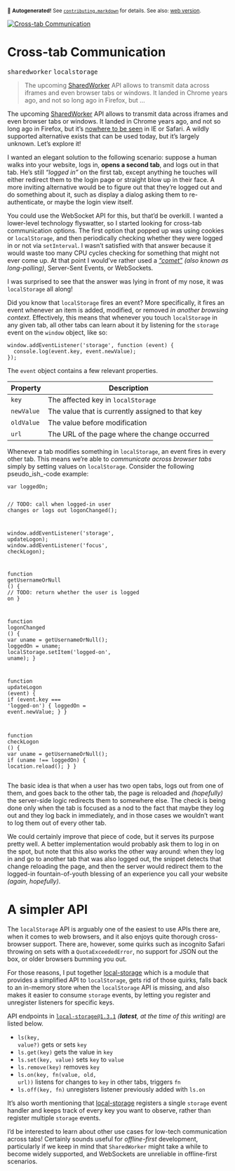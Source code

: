 <sub>&#x1F6A8; <strong>Autogenerated!</strong> See <a href="https://github.com/ponyfoo/articles/tree/noindex/contributing.markdown"><code>contributing.markdown</code></a> for details. See also: <a href="https://ponyfoo.com/articles/cross-tab-communication">web version</a>.</sub>

<a href="https://ponyfoo.com/articles/cross-tab-communication"><div><img src="https://i.imgur.com/nnElKtk.jpg" alt="Cross-tab Communication"></div></a>

<h1>Cross-tab Communication</h1>

<p><kbd>sharedworker</kbd> <kbd>localstorage</kbd></p>

<blockquote><p>The upcoming <a href="https://developer.mozilla.org/en-US/docs/Web/API/SharedWorker" target="_blank">SharedWorker</a> API allows to transmit data across iframes and even browser tabs or windows. It landed in Chrome years ago, and not so long ago in Firefox, but &#x2026;</p></blockquote>

<div><p>The upcoming <a href="https://developer.mozilla.org/en-US/docs/Web/API/SharedWorker" target="_blank" rel="noopener noreferrer">SharedWorker</a> API allows to transmit data across iframes and even browser tabs or windows. It landed in Chrome years ago, and not so long ago in Firefox, but it&#x2019;s <a href="http://caniuse.com/#feat=sharedworkers" target="_blank" rel="noopener noreferrer">nowhere to be seen</a> in IE or Safari. A wildly supported alternative exists that can be used today, but it&#x2019;s largely unknown. Let&#x2019;s explore it!</p></div>

<blockquote></blockquote>

<div><p>I wanted an elegant solution to the following scenario: suppose a human walks into your website, logs in, <strong>opens a second tab</strong>, and logs out in that tab. He&#x2019;s still <em>&#x201C;logged in&#x201D;</em> on the first tab, except anything he touches will either redirect them to the login page or straight blow up in their face. A more inviting alternative would be to figure out that they&#x2019;re logged out and do something about it, such as display a dialog asking them to re-authenticate, or maybe the login view itself.</p> <p>You could use the WebSocket API for this, but that&#x2019;d be overkill. I wanted a lower-level technology flyswatter, so I started looking for cross-tab communication options. The first option that popped up was using cookies or <code class="md-code md-code-inline">localStorage</code>, and then periodically checking whether they were logged in or not via <code class="md-code md-code-inline">setInterval</code>. I wasn&#x2019;t satisfied with that answer because it would waste too many CPU cycles checking for something that might not ever come up. At that point I would&#x2019;ve rather used a <em><a href="http://stackoverflow.com/a/12855533/389745" target="_blank" rel="noopener noreferrer">&#x201C;comet&#x201D;</a> (also known as long-polling)</em>, Server-Sent Events, or WebSockets.</p> <p>I was surprised to see that the answer was lying in front of my nose, it was <code class="md-code md-code-inline">localStorage</code> all along!</p></div>

<div><p>Did you know that <code class="md-code md-code-inline">localStorage</code> fires an event? More specifically, it fires an event whenever an item is added, modified, or removed <em>in another browsing context</em>. Effectively, this means that whenever you touch <code class="md-code md-code-inline">localStorage</code> in any given tab, all other tabs can learn about it by listening for the <code class="md-code md-code-inline">storage</code> event on the <code class="md-code md-code-inline">window</code> object, like so:</p> <pre class="md-code-block"><code class="md-code md-lang-javascript"><span class="md-code-built_in">window</span>.addEventListener(<span class="md-code-string">&apos;storage&apos;</span>, <span class="md-code-function"><span class="md-code-keyword">function</span> <span class="md-code-params">(event)</span> </span>{
  <span class="md-code-built_in">console</span>.log(event.key, event.newValue);
});
</code></pre> <p>The <code class="md-code md-code-inline">event</code> object contains a few relevant properties.</p> <table> <thead> <tr> <th>Property</th> <th>Description</th> </tr> </thead> <tbody> <tr> <td><code class="md-code md-code-inline">key</code></td> <td>The affected key in <code class="md-code md-code-inline">localStorage</code></td> </tr> <tr> <td><code class="md-code md-code-inline">newValue</code></td> <td>The value that is currently assigned to that key</td> </tr> <tr> <td><code class="md-code md-code-inline">oldValue</code></td> <td>The value before modification</td> </tr> <tr> <td><code class="md-code md-code-inline">url</code></td> <td>The URL of the page where the change occurred</td> </tr> </tbody> </table> <p>Whenever a tab modifies something in <code class="md-code md-code-inline">localStorage</code>, an event fires in every other tab. This means we&#x2019;re able to <em>communicate across browser tabs</em> simply by setting values on <code class="md-code md-code-inline">localStorage</code>. Consider the following pseudo_ish_-code example:</p> <pre class="md-code-block"><code class="md-code md-lang-javascript"><span class="md-code-keyword">var</span> loggedOn;

<span class="md-code-comment">// TODO: call when logged-in user changes or logs out</span>
logonChanged();

<span class="md-code-built_in">window</span>.addEventListener(<span class="md-code-string">&apos;storage&apos;</span>, updateLogon);
<span class="md-code-built_in">window</span>.addEventListener(<span class="md-code-string">&apos;focus&apos;</span>, checkLogon);

<span class="md-code-function"><span class="md-code-keyword">function</span> <span class="md-code-title">getUsernameOrNull</span> <span class="md-code-params">()</span> </span>{
  <span class="md-code-comment">// TODO: return whether the user is logged on</span>
}

<span class="md-code-function"><span class="md-code-keyword">function</span> <span class="md-code-title">logonChanged</span> <span class="md-code-params">()</span> </span>{
  <span class="md-code-keyword">var</span> uname = getUsernameOrNull();
  loggedOn = uname;
  localStorage.setItem(<span class="md-code-string">&apos;logged-on&apos;</span>, uname);
}

<span class="md-code-function"><span class="md-code-keyword">function</span> <span class="md-code-title">updateLogon</span> <span class="md-code-params">(event)</span> </span>{
  <span class="md-code-keyword">if</span> (event.key === <span class="md-code-string">&apos;logged-on&apos;</span>) {
    loggedOn = event.newValue;
  }
}

<span class="md-code-function"><span class="md-code-keyword">function</span> <span class="md-code-title">checkLogon</span> <span class="md-code-params">()</span> </span>{
  <span class="md-code-keyword">var</span> uname = getUsernameOrNull();
  <span class="md-code-keyword">if</span> (uname !== loggedOn) {
    location.reload();
  }
}
</code></pre> <p>The basic idea is that when a user has two open tabs, logs out from one of them, and goes back to the other tab, the page is reloaded and <em>(hopefully)</em> the server-side logic redirects them to somewhere else. The check is being done only when the tab is focused as a nod to the fact that maybe they log out and they log back in immediately, and in those cases we wouldn&#x2019;t want to log them out of every other tab.</p> <p>We could certainly improve that piece of code, but it serves its purpose pretty well. A better implementation would probably ask them to log in on the spot, but note that this also works the other way around: when they log in and go to another tab that was also logged out, the snippet detects that change reloading the page, and then the server would redirect them to the logged-in fountain-of-youth blessing of an experience you call your website <em>(again, hopefully)</em>.</p> <h1 id="a-simpler-api">A simpler API</h1> <p>The <code class="md-code md-code-inline">localStorage</code> API is arguably one of the easiest to use APIs there are, when it comes to web browsers, and it also enjoys quite thorough cross-browser support. There are, however, some quirks such as incognito Safari throwing on sets with a <code class="md-code md-code-inline">QuotaExceededError</code>, no support for JSON out the box, or older browsers bumming you out.</p> <p>For those reasons, I put together <a href="https://github.com/bevacqua/local-storage" target="_blank" rel="noopener noreferrer" aria-label="bevacqua/local-storage on GitHub">local-storage</a> which is a module that provides a simplified API to <code class="md-code md-code-inline">localStorage</code>, gets rid of those quirks, falls back to an in-memory store when the <code class="md-code md-code-inline">localStorage</code> API is missing, and also makes it easier to consume <code class="md-code md-code-inline">storage</code> events, by letting you register and unregister listeners for specific keys.</p> <p>API endpoints in <code class="md-code md-code-inline">local-storage@1.3.1</code> <em>(<strong>latest</strong>, at the time of this writing)</em> are listed below.</p> <ul> <li><code class="md-code md-code-inline">ls(key, value?)</code> gets or sets <code class="md-code md-code-inline">key</code></li> <li><code class="md-code md-code-inline">ls.get(key)</code> gets the value in <code class="md-code md-code-inline">key</code></li> <li><code class="md-code md-code-inline">ls.set(key, value)</code> sets <code class="md-code md-code-inline">key</code> to <code class="md-code md-code-inline">value</code></li> <li><code class="md-code md-code-inline">ls.remove(key)</code> removes <code class="md-code md-code-inline">key</code></li> <li><code class="md-code md-code-inline">ls.on(key, fn(value, old, url))</code> listens for changes to <code class="md-code md-code-inline">key</code> in other tabs, triggers <code class="md-code md-code-inline">fn</code></li> <li><code class="md-code md-code-inline">ls.off(key, fn)</code> unregisters listener previously added with <code class="md-code md-code-inline">ls.on</code></li> </ul> <p>It&#x2019;s also worth mentioning that <a href="https://github.com/bevacqua/local-storage" target="_blank" rel="noopener noreferrer" aria-label="bevacqua/local-storage on GitHub">local-storage</a> registers a single <code class="md-code md-code-inline">storage</code> event handler and keeps track of every key you want to observe, rather than register multiple <code class="md-code md-code-inline">storage</code> events.</p> <p>I&#x2019;d be interested to learn about other use cases for low-tech communication across tabs! Certainly sounds useful for <em>offline-first</em> development, particularly if we keep in mind that <code class="md-code md-code-inline">SharedWorker</code> might take a while to become widely supported, and WebSockets are unreliable in offline-first scenarios.</p></div>
